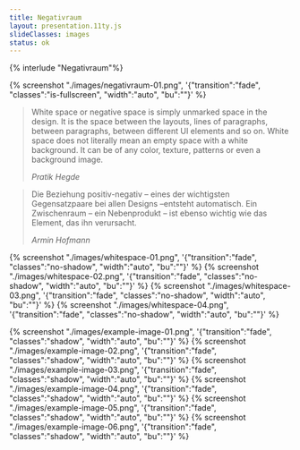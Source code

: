 ```yaml
---
title: Negativraum
layout: presentation.11ty.js
slideClasses: images
status: ok
---
```


{% interlude "Negativraum"%}

{% screenshot "./images/negativraum-01.png", '{"transition":"fade", "classes":"is-fullscreen", "width":"auto", "bu":""}' %}

<section class="cite">
<blockquote class="has-whitener"><p>White space or negative space is simply unmarked space in the design. It is the space between the layouts, lines of paragraphs, between paragraphs, between different UI elements and so on. White space does not literally mean an empty space with a white background. It can be of any color, texture, patterns or even a background image.</p>
<cite>Pratik Hegde</cite></blockquote>
</section>

<section class="cite">
<blockquote class="has-whitener"><p>Die Beziehung positiv-negativ – eines der wichtigsten Gegensatzpaare bei allen Designs –entsteht automatisch. Ein Zwischenraum – ein Nebenprodukt – ist ebenso wichtig wie das Element, das ihn verursacht.</p>
<cite>Armin Hofmann</cite></blockquote>
</section>

{% screenshot "./images/whitespace-01.png", '{"transition":"fade", "classes":"no-shadow", "width":"auto", "bu":""}' %}
{% screenshot "./images/whitespace-02.png", '{"transition":"fade", "classes":"no-shadow", "width":"auto", "bu":""}' %}
{% screenshot "./images/whitespace-03.png", '{"transition":"fade", "classes":"no-shadow", "width":"auto", "bu":""}' %}
{% screenshot "./images/whitespace-04.png", '{"transition":"fade", "classes":"no-shadow", "width":"auto", "bu":""}' %}

{% screenshot "./images/example-image-01.png", '{"transition":"fade", "classes":"shadow", "width":"auto", "bu":""}' %}
{% screenshot "./images/example-image-02.png", '{"transition":"fade", "classes":"shadow", "width":"auto", "bu":""}' %}
{% screenshot "./images/example-image-03.png", '{"transition":"fade", "classes":"shadow", "width":"auto", "bu":""}' %}
{% screenshot "./images/example-image-04.png", '{"transition":"fade", "classes":"shadow", "width":"auto", "bu":""}' %}
{% screenshot "./images/example-image-05.png", '{"transition":"fade", "classes":"shadow", "width":"auto", "bu":""}' %}
{% screenshot "./images/example-image-06.png", '{"transition":"fade", "classes":"shadow", "width":"auto", "bu":""}' %}